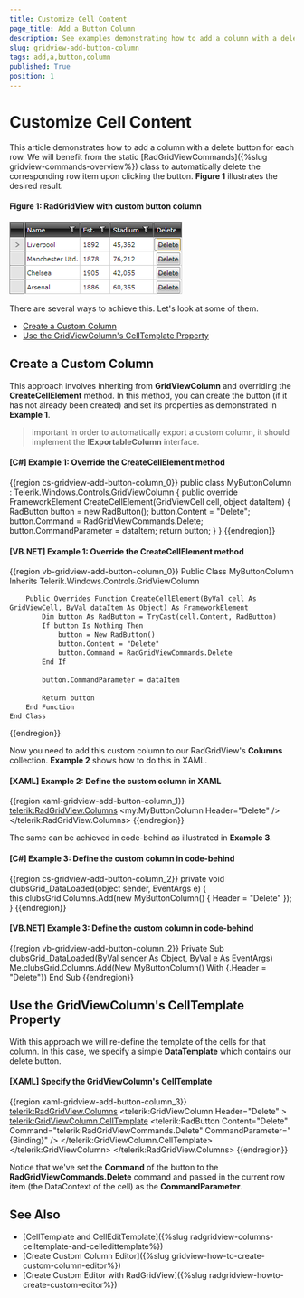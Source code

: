 ```yaml
---
title: Customize Cell Content
page_title: Add a Button Column
description: See examples demonstrating how to add a column with a delete button for each row within RadGridView - Telerik's {{ site.framework_name }} DataGrid.
slug: gridview-add-button-column
tags: add,a,button,column
published: True
position: 1
---
```


# Customize Cell Content

This article demonstrates how to add a column with a delete button for each row. We will benefit from the static [RadGridViewCommands]({%slug gridview-commands-overview%}) class to automatically delete the corresponding row item upon clicking the button. **Figure 1** illustrates the desired result.

#### Figure 1: RadGridView with custom button column

![Custom Button Column in RadGridView - Telerik's {{ site.framework_name }} DataGrid](images/delete_column_gridview.png)

There are several ways to achieve this. Let's look at some of them.

* [Create a Custom Column](#create-a-custom-column)
* [Use the GridViewColumn's CellTemplate Property](#use-the-gridviewcolumns-celltemplate-property)

## Create a Custom Column

This approach involves inheriting from __GridViewColumn__ and overriding the __CreateCellElement__ method. In this method, you can create the button (if it has not already been created) and set its properties as demonstrated in **Example 1**.

>important In order to automatically export a custom column, it should implement the **IExportableColumn** interface.

#### __[C#] Example 1: Override the CreateCellElement method__

{{region cs-gridview-add-button-column_0}}
	public class MyButtonColumn : Telerik.Windows.Controls.GridViewColumn
	{
	    public override FrameworkElement CreateCellElement(GridViewCell cell, object dataItem)
	    {
	        RadButton button = new RadButton();
	        button.Content = "Delete";
	        button.Command = RadGridViewCommands.Delete;
	        button.CommandParameter = dataItem;	
	        return button;
	    }
	}
{{endregion}}

#### __[VB.NET] Example 1: Override the CreateCellElement method__

{{region vb-gridview-add-button-column_0}}
	Public Class MyButtonColumn
	Inherits Telerik.Windows.Controls.GridViewColumn

		Public Overrides Function CreateCellElement(ByVal cell As GridViewCell, ByVal dataItem As Object) As FrameworkElement
			Dim button As RadButton = TryCast(cell.Content, RadButton)
			If button Is Nothing Then
				button = New RadButton()
				button.Content = "Delete"
				button.Command = RadGridViewCommands.Delete
			End If

			button.CommandParameter = dataItem

			Return button
		End Function
	End Class
{{endregion}}

Now you need to add this custom column to our RadGridView's **Columns** collection. **Example 2** shows how to do this in XAML.

#### __[XAML] Example 2: Define the custom column in XAML__

{{region xaml-gridview-add-button-column_1}}
	<telerik:RadGridView.Columns>
	    <!-- ... -->
	    <my:MyButtonColumn Header="Delete" />
	</telerik:RadGridView.Columns>
{{endregion}}

The same can be achieved in code-behind as illustrated in **Example 3**.

#### __[C#] Example 3: Define the custom column in code-behind__

{{region cs-gridview-add-button-column_2}}
	private void clubsGrid_DataLoaded(object sender, EventArgs e)
	{
	    this.clubsGrid.Columns.Add(new MyButtonColumn()
	    {
	        Header = "Delete"
	    });
	}
{{endregion}}

#### __[VB.NET] Example 3: Define the custom column in code-behind__

{{region vb-gridview-add-button-column_2}}
	Private Sub clubsGrid_DataLoaded(ByVal sender As Object, ByVal e As EventArgs)
		Me.clubsGrid.Columns.Add(New MyButtonColumn() With {.Header = "Delete"})
	End Sub
{{endregion}}

## Use the GridViewColumn's CellTemplate Property

With this approach we will re-define the template of the cells for that column. In this case, we specify a simple **DataTemplate** which contains our delete button.

#### __[XAML] Specify the GridViewColumn's CellTemplate__

{{region xaml-gridview-add-button-column_3}}
	<telerik:RadGridView.Columns>
	    <!-- ... -->
	    <telerik:GridViewColumn Header="Delete" >
	        <telerik:GridViewColumn.CellTemplate>
	            <DataTemplate>
	                <telerik:RadButton Content="Delete" 
	                        Command="telerik:RadGridViewCommands.Delete"
	                        CommandParameter="{Binding}" />
	            </DataTemplate>
	        </telerik:GridViewColumn.CellTemplate>
	    </telerik:GridViewColumn>
	</telerik:RadGridView.Columns>
{{endregion}}

Notice that we've set the **Command** of the button to the **RadGridViewCommands.Delete** command and passed in the current row item (the DataContext of the cell) as the **CommandParameter**.

## See Also

 * [CellTemplate and CellEditTemplate]({%slug radgridview-columns-celltemplate-and-celledittemplate%})
 * [Create Custom Column Editor]({%slug gridview-how-to-create-custom-column-editor%})
 * [Create Custom Editor with RadGridView]({%slug radgridview-howto-create-custom-editor%})
